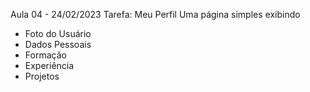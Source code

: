 Aula 04 - 24/02/2023 Tarefa: Meu Perfil Uma página simples exibindo

- Foto do Usuário
- Dados Pessoais
- Formação
- Experiência
- Projetos

